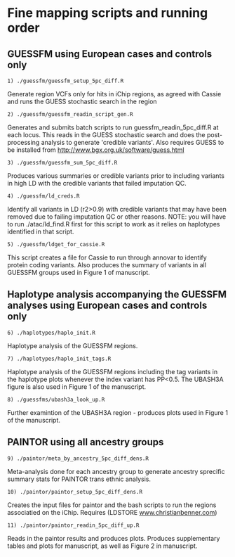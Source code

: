 # Fine mapping scripts and running order


## GUESSFM using European cases and controls only
```
1) ./guessfm/guessfm_setup_5pc_diff.R 
```
Generate region VCFs only for hits in iChip regions, as agreed with Cassie and runs the GUESS stochastic search in the region


```
2) ./guessfm/guessfm_readin_script_gen.R 
```
Generates and submits batch scripts to run guessfm_readin_5pc_diff.R at each locus. This reads in the GUESS stochastic search and does the post-processing analysis to generate 'credible variants'.
Also requires GUESS to be installed from http://www.bgx.org.uk/software/guess.html

```
3) ./guessfm/guessfm_sum_5pc_diff.R
```
Produces various summaries or credible variants prior to including variants in high LD with the credible variants that failed imputation QC.


```
4) ./guessfm/ld_creds.R 

```
Identify all variants in LD (r2>0.9) with credible variants that may have been removed due to failing imputation QC or other reasons.
NOTE: you will have to run ./atac/ld_find.R first for this script to work as it relies on haplotypes identified in that script.


```
5) ./guessfm/ldget_for_cassie.R
```
This script creates a file for Cassie to run through annovar to identify protein coding variants. 
Also produces the summary of variants in all GUESSFM groups used in Figure 1 of manuscript.



## Haplotype analysis accompanying the GUESSFM analyses using European cases and controls only
```
6) ./haplotypes/haplo_init.R
```
Haplotype analysis of the GUESSFM regions.


```
7) ./haplotypes/haplo_init_tags.R
```
Haplotype analysis of the GUESSFM regions including the tag variants in the haplotype plots whenever the index variant has PP<0.5. The UBASH3A figure is also used in Figure 1 of the manuscript.

```
8) ./guessfms/ubash3a_look_up.R
```
Further examintion of the UBASH3A region - produces plots used in Figure 1 of the manuscript.



## PAINTOR using all ancestry groups

```
9) ./paintor/meta_by_ancestry_5pc_diff_dens.R
```
Meta-analysis done for each ancestry group to generate ancestry sprecific summary stats for PAINTOR trans ethnic analysis.


```
10) ./paintor/paintor_setup_5pc_diff_dens.R
```
Creates the input files for paintor and the bash scripts to run the regions associatied on the iChip.
Requires (LDSTORE www.christianbenner.com)


```
11) ./paintor/paintor_readin_5pc_diff_up.R
```
Reads in the paintor results and produces plots. Produces supplementary tables and plots for manuscript, as well as Figure 2 in manuscript.


